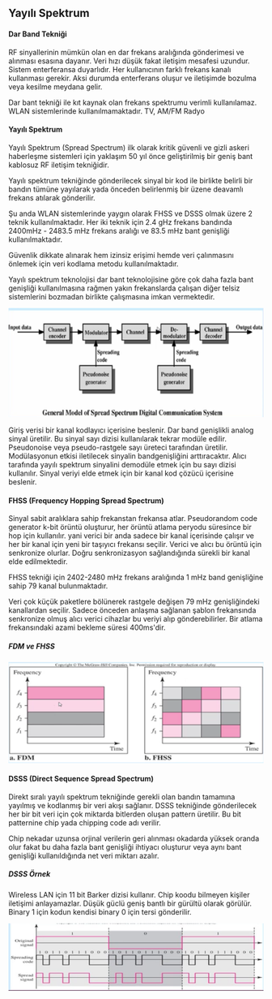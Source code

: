 Yayılı Spektrum
------

#### Dar Band Tekniği
RF sinyallerinin mümkün olan en dar frekans aralığında gönderimesi ve alınması esasına dayanır. Veri hızı düşük fakat iletişim mesafesi uzundur. Sistem enterferansa duyarlıdır. Her kullanıcının farklı frekans kanalı kullanması gerekir. Aksi durumda enterferans oluşur ve iletişimde bozulma veya kesilme meydana gelir. 

Dar bant tekniği ile kıt kaynak olan frekans spektrumu verimli kullanılamaz. WLAN sistemlerinde kullanılmamaktadır. TV, AM/FM Radyo

#### Yayılı Spektrum
Yayılı Spektrum (Spread Spectrum) ilk olarak kritik güvenli ve gizli askeri haberleşme sistemleri için yaklaşım 50 yıl önce geliştirilmiş bir geniş bant kablosuz RF iletişim tekniğidir.

Yayılı spektrum tekniğinde gönderilecek sinyal bir kod ile birlikte belirli bir bandın tümüne yayılarak yada önceden belirlenmiş bir üzene deavamlı frekans atılarak gönderilir.

Şu anda WLAN sistemlerinde yaygın olarak FHSS ve DSSS olmak üzere 2 teknik kullanılmaktadır. Her iki teknik için 2.4 gHz frekans bandında 2400mHz - 2483.5 mHz frekans aralığı ve 83.5 mHz bant genişliği kullanılmaktadır. 

Güvenlik dikkate alınarak hem izinsiz erişimi hemde veri çalınmasını önlemek için veri kodlama metodu kullanılmaktadır.

Yayılı spektrum teknolojisi dar bant teknolojisine göre çok daha fazla bant genişliği kullanılmasına rağmen yakın frekanslarda çalışan diğer telsiz sistemlerini bozmadan birlikte çalışmasına imkan vermektedir.

![](yayili-spektrum.png)

Giriş verisi bir kanal kodlayıcı içerisine beslenir. Dar band genişlikli analog sinyal üretilir. Bu sinyal sayı dizisi kullanılarak tekrar modüle edilir. Pseudonoise veya pseudo-rastgele sayı üreteci tarafından üretilir. Modülasyonun etkisi iletilecek sinyalin bandgenişliğini arttıracaktır. Alıcı tarafında yayılı spektrum sinyalini demodüle etmek için bu sayı dizisi kullanılır. Sinyal veriyi elde etmek için bir kanal kod çözücü içerisine beslenir.

#### FHSS (Frequency Hopping Spread Spectrum)
Sinyal sabit aralıklara sahip frekanstan frekansa atlar. Pseudorandom code generator k-bit örüntü oluşturur, her örüntü atlama peryodu süresince bir hop için kullanılır. yani verici bir anda sadece bir kanal içerisinde çalışır ve her bir kanal için yeni bir taşıyıcı frekansı seçilir. Verici ve alıcı bu örüntü için senkronize olurlar. Doğru senkronizasyon sağlandığında sürekli bir kanal elde edilmektedir.

FHSS tekniği için 2402-2480 mHz frekans aralığında 1 mHz band genişliğine sahip 79 kanal bulunmaktadır.

Veri çok küçük paketlere bölünerek rastgele değişen 79 mHz genişliğindeki kanallardan seçilir. Sadece önceden anlaşma sağlanan şablon frekansında senkronize olmuş alıcı verici cihazlar bu veriyi alıp gönderebilirler. Bir atlama frekansındaki azami bekleme süresi 400ms'dir.

##### FDM ve FHSS
![](fhss.png)

#### DSSS (Direct Sequence Spread Spectrum)
Direkt sıralı yayılı spektrum tekniğinde gerekli olan bandın tamamına yayılmış ve kodlanmış bir veri akışı sağlanır. DSSS tekniğinde gönderilecek her bir bit veri için çok miktarda bitlerden oluşan pattern üretilir. Bu bit patternine chip yada chipping code adı verilir.

Chip nekadar uzunsa orjinal verilerin geri alınması okadarda yüksek oranda olur fakat bu daha fazla bant genişliği ihtiyacı oluşturur veya aynı bant genişliği kullanıldığında net veri miktarı azalır.

##### DSSS Örnek
Wireless LAN için 11 bit Barker dizisi kullanır. Chip koodu bilmeyen kişiler iletişimi anlayamazlar. Düşük güclü geniş bantlı bir gürültü olarak görülür. Binary 1 için kodun kendisi binary 0 için tersi gönderilir.

![](dsss.png)


